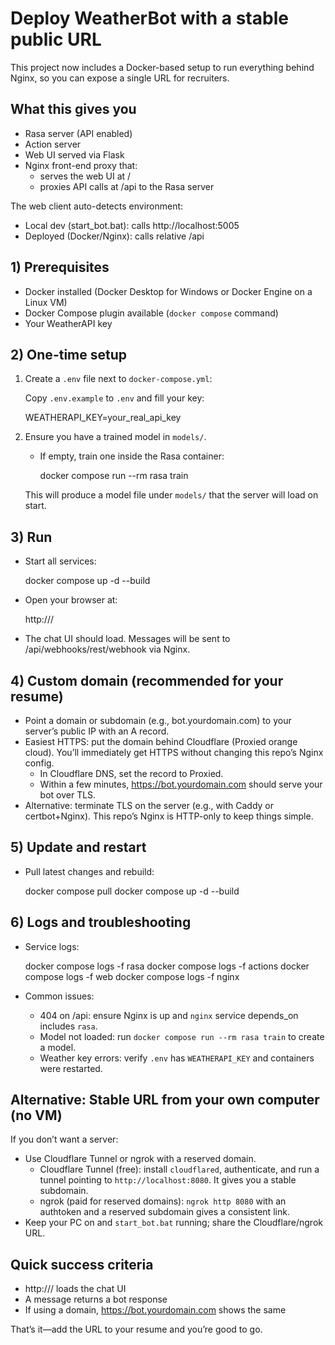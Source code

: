 # Deploy WeatherBot with a stable public URL

This project now includes a Docker-based setup to run everything behind Nginx, so you can expose a single URL for recruiters.

## What this gives you
- Rasa server (API enabled)
- Action server
- Web UI served via Flask
- Nginx front-end proxy that:
  - serves the web UI at /
  - proxies API calls at /api to the Rasa server

The web client auto-detects environment:
- Local dev (start_bot.bat): calls http://localhost:5005
- Deployed (Docker/Nginx): calls relative /api

## 1) Prerequisites
- Docker installed (Docker Desktop for Windows or Docker Engine on a Linux VM)
- Docker Compose plugin available (`docker compose` command)
- Your WeatherAPI key

## 2) One-time setup
1. Create a `.env` file next to `docker-compose.yml`:
   
   Copy `.env.example` to `.env` and fill your key:
   
   WEATHERAPI_KEY=your_real_api_key

2. Ensure you have a trained model in `models/`.
   - If empty, train one inside the Rasa container:
     
     docker compose run --rm rasa train

   This will produce a model file under `models/` that the server will load on start.

## 3) Run
- Start all services:
  
  docker compose up -d --build

- Open your browser at:
  
  http://<server-ip>/

- The chat UI should load. Messages will be sent to /api/webhooks/rest/webhook via Nginx.

## 4) Custom domain (recommended for your resume)
- Point a domain or subdomain (e.g., bot.yourdomain.com) to your server’s public IP with an A record.
- Easiest HTTPS: put the domain behind Cloudflare (Proxied orange cloud). You’ll immediately get HTTPS without changing this repo’s Nginx config.
  - In Cloudflare DNS, set the record to Proxied.
  - Within a few minutes, https://bot.yourdomain.com should serve your bot over TLS.
- Alternative: terminate TLS on the server (e.g., with Caddy or certbot+Nginx). This repo’s Nginx is HTTP-only to keep things simple.

## 5) Update and restart
- Pull latest changes and rebuild:
  
  docker compose pull
  docker compose up -d --build

## 6) Logs and troubleshooting
- Service logs:
  
  docker compose logs -f rasa
  docker compose logs -f actions
  docker compose logs -f web
  docker compose logs -f nginx

- Common issues:
  - 404 on /api: ensure Nginx is up and `nginx` service depends_on includes `rasa`.
  - Model not loaded: run `docker compose run --rm rasa train` to create a model.
  - Weather key errors: verify `.env` has `WEATHERAPI_KEY` and containers were restarted.

## Alternative: Stable URL from your own computer (no VM)
If you don’t want a server:
- Use Cloudflare Tunnel or ngrok with a reserved domain.
  - Cloudflare Tunnel (free): install `cloudflared`, authenticate, and run a tunnel pointing to `http://localhost:8080`. It gives you a stable subdomain.
  - ngrok (paid for reserved domains): `ngrok http 8080` with an authtoken and a reserved subdomain gives a consistent link.
- Keep your PC on and `start_bot.bat` running; share the Cloudflare/ngrok URL.

## Quick success criteria
- http://<server-ip>/ loads the chat UI
- A message returns a bot response
- If using a domain, https://bot.yourdomain.com shows the same

That’s it—add the URL to your resume and you’re good to go.
